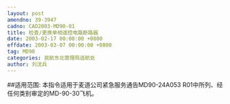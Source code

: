 ```yaml
---
layout: post
amendno: 39-3947
cadno: CAD2003-MD90-01
title: 检查/更换单相遥控电路断路器
date: 2003-02-17 00:00:00 +0800
effdate: 2003-03-07 00:00:00 +0800
tag: MD90
categories: 民航东北管理局适航处
author: 刘沈兵
---
```


##适用范围:
本指令适用于麦道公司紧急服务通告MD90-24A053 R01中所列、经任何类别审定的MD-90-30飞机。


